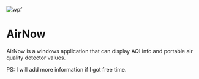 ![wpf](http://forthebadge.com/images/badges/made-with-c-sharp.svg)
# AirNow

AirNow is a windows application that can display AQI info and portable air quality detector values.

PS: I will add more information if I got free time.

